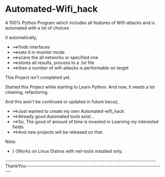 # Automated-Wifi_hack

A 100% Python Program which includes all features of Wifi-attacks and is automated with a lot of choices

It automatically,
-    ==>finds interfaces
-    ==>sets it in monitor mode
-    ==>scans the all networks or specified one
-    ==>stores all results, process to a .txt file
-    ==>then a number of wifi-attacks is performable on target

This Project isn't completed yet.

Started this Project while starting to Learn Python. And now, it needs a lot cleaning, refactoring.

And this won't be continued or updated in future becoz,
-    ==>Just wanted to create my own Automated-wifi_hack
-    ==>Already good Automated tools exist...
-    ==>So, The good of amount of time is invested in Learning my interested fields 
-    ==>And new projects will be released on that.
    
Note:
-   [-]Works on Linux Distros with net-tools installed only.

   
----------------------------------------------------------------------------ThankYou-----------------------------------------------------------------------
